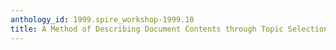 ```yaml
---
anthology_id: 1999.spire_workshop-1999.10
title: A Method of Describing Document Contents through Topic Selection
---
```

